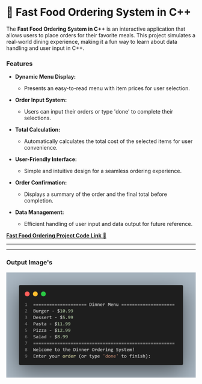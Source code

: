 # 🍔 Fast Food Ordering System in C++

The **Fast Food Ordering System in C++** is an interactive application that allows users to place orders for their favorite meals. This project simulates a real-world dining experience, making it a fun way to learn about data handling and user input in C++.

### Features

- **Dynamic Menu Display:**  
  - Presents an easy-to-read menu with item prices for user selection.

- **Order Input System:**  
  - Users can input their orders or type 'done' to complete their selections.

- **Total Calculation:**  
  - Automatically calculates the total cost of the selected items for user convenience.

- **User-Friendly Interface:**  
  - Simple and intuitive design for a seamless ordering experience.

- **Order Confirmation:**  
  - Displays a summary of the order and the final total before completion.

- **Data Management:**  
  - Efficient handling of user input and data output for future reference.


[**Fast Food Ordering Project Code Link** 🔗 ](https://github.com/programmingpioneer/Fast-Food-Ordering-Using-Cpp/tree/223a65c227f9ff3d6c15ee1d96ec64132b41ca28/Fast%20Food%20Ordering%20Using%20Cpp)

<hr><hr>

<h3>Output Image's </h3>
<img src="https://github.com/programmingpioneer/Fast-Food-Ordering-Using-Cpp/blob/223a65c227f9ff3d6c15ee1d96ec64132b41ca28/Fast%20Food%20Ordering%20Using%20Cpp/Output%20Pic.png" />
